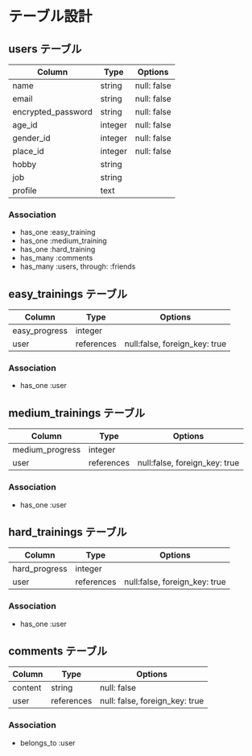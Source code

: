 # テーブル設計

## users テーブル

| Column             | Type    | Options     |
| ------------------ | ------- | ----------- |
| name               | string  | null: false |
| email              | string  | null: false |
| encrypted_password | string  | null: false |
| age_id             | integer | null: false |
| gender_id          | integer | null: false |
| place_id           | integer | null: false |
| hobby              | string  |             |
| job                | string  |             |
| profile            | text    |             |

### Association

- has_one :easy_training
- has_one :medium_training
- has_one :hard_training
- has_many :comments
- has_many :users, through: :friends

## easy_trainings テーブル

| Column        | Type       | Options                       |
| ------------- | ---------- | ----------------------------- |
| easy_progress | integer    |                               |
| user          | references | null:false, foreign_key: true |

### Association

- has_one :user

## medium_trainings テーブル

| Column          | Type       | Options                       |
| --------------- | ---------- | ----------------------------- |
| medium_progress | integer    |                               |
| user            | references | null:false, foreign_key: true |

### Association

- has_one :user

## hard_trainings テーブル

| Column        | Type       | Options                       |
| ------------- | ---------- | ----------------------------- |
| hard_progress | integer    |                               |
| user          | references | null:false, foreign_key: true |

### Association

- has_one :user

## comments テーブル

| Column    | Type       | Options                        |
| --------- | ---------- | ------------------------------ |
| content   | string     | null: false                    |
| user      | references | null: false, foreign_key: true |

### Association

- belongs_to :user
